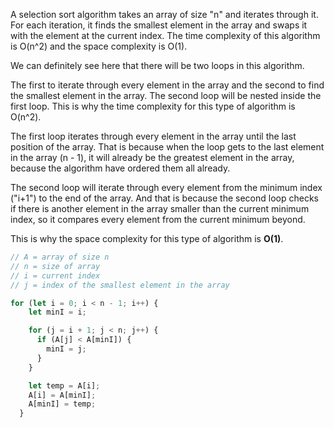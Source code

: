 A selection sort algorithm takes an array of size "n" and iterates through it. For each iteration, it finds the smallest element in the array and swaps it with the element at the current index. The time complexity of this algorithm is O(n^2) and the space complexity is O(1).

We can definitely see here that there will be two loops in this algorithm.  

The first to iterate through every element in the array and the second to find the smallest element in the array. The second loop will be nested inside the first loop. This is why the time complexity for this type of algorithm is O(n^2).

The first loop iterates through every element in the array until the last position of the array. That is because when the loop gets to the last element in the array (n - 1), it will already be the greatest element in the array, because the algorithm have ordered them all already.

The second loop will iterate through every element from the minimum index ("i+1") to the end of the array. And that is because the second loop checks if there is another element in the array smaller than the current minimum index, so it compares every element from the current minimum beyond.  

This is why the space complexity for this type of algorithm is **O(1)**.

```js
// A = array of size n
// n = size of array
// i = current index
// j = index of the smallest element in the array

for (let i = 0; i < n - 1; i++) {
    let minI = i;

    for (j = i + 1; j < n; j++) {
      if (A[j] < A[minI]) {
        minI = j;
      }
    }

    let temp = A[i];
    A[i] = A[minI];
    A[minI] = temp;
  }
```